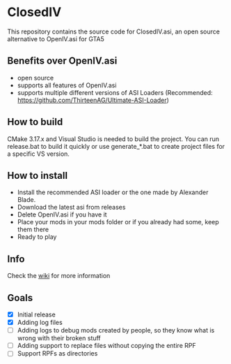 # ClosedIV

This repository contains the source code for ClosedIV.asi, an open source alternative to OpenIV.asi for GTA5

## Benefits over OpenIV.asi

- open source
- supports all features of OpenIV.asi
- supports multiple different versions of ASI Loaders (Recommended: https://github.com/ThirteenAG/Ultimate-ASI-Loader)

## How to build

CMake 3.17.x and Visual Studio is needed to build the project. You can run release.bat to build it quickly or use generate_*.bat to create project files for a specific VS version.

## How to install

- Install the recommended ASI loader or the one made by Alexander Blade.
- Download the latest asi from releases
- Delete OpenIV.asi if you have it
- Place your mods in your mods folder or if you already had some, keep them there
- Ready to play

## Info

Check the [wiki](https://github.com/martonp96/ClosedIV/wiki) for more information

## Goals
- [x] Initial release
- [x] Adding log files
- [ ] Adding logs to debug mods created by people, so they know what is wrong with their broken stuff
- [ ] Adding support to replace files without copying the entire RPF
- [ ] Support RPFs as directories
